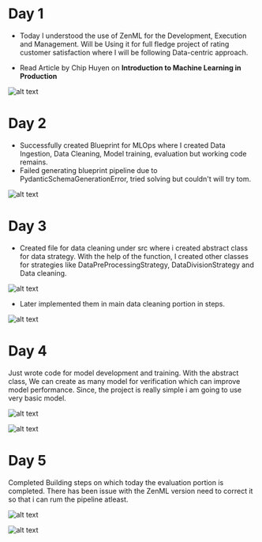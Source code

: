 # Day 1 
- Today I understood the use of ZenML for the Development, Execution and Management. Will be Using it for full fledge project of rating customer satisfaction where I will be following Data-centric approach.

- Read Article by Chip Huyen on **Introduction to Machine Learning in Production**

![alt text](Photos/ZenML_Workflow.png)

# Day 2
- Successfully created Blueprint for MLOps where I created Data Ingestion, Data Cleaning, Model training, evaluation but working code remains.
- Failed generating blueprint pipeline due to PydanticSchemaGenerationError, tried solving but couldn't will try tom.

![alt text](Photos/Ingestion_data_blueprint.png)

# Day 3
- Created file for data cleaning under src where i created abstract class for data strategy. With the help of the function, I created other classes for strategies like DataPreProcessingStrategy, DataDivisionStrategy and Data cleaning.

![alt text](Photos/data_cleaning_src.png)

- Later implemented them in main data cleaning portion in steps.

![alt text](Photos/data_cleaning_steps.png)

# Day 4
Just wrote code for model development and training. With the abstract class, We can create as many model for verification which can improve model performance.
Since, the project is really simple i am going to use very basic model.

![alt text](Photos/model_development.png)

![alt text](Photos/model_training.png)

# Day 5
Completed Building steps on which today the evaluation portion is completed. There has been  issue with the ZenML version need to correct it so that i can rum the pipeline atleast.

![alt text](Photos/evaluation_src.png)

![alt text](Photos/evaluation_steps.png)